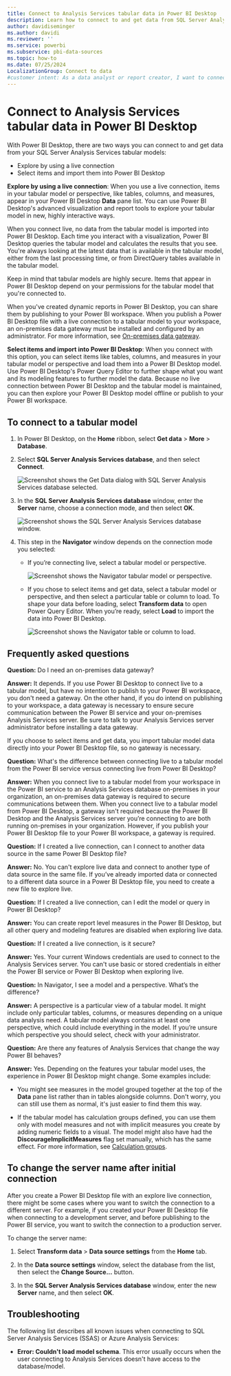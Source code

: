 ```yaml
---
title: Connect to Analysis Services tabular data in Power BI Desktop
description: Learn how to connect to and get data from SQL Server Analysis Services tabular models by using a live connection or by importing items into Power BI Desktop.
author: davidiseminger
ms.author: davidi
ms.reviewer: ''
ms.service: powerbi
ms.subservice: pbi-data-sources
ms.topic: how-to
ms.date: 07/25/2024
LocalizationGroup: Connect to data
#customer intent: As a data analyst or report creator, I want to connect to and get data from SQL Server Analysis Services tabular models.
---
```

# Connect to Analysis Services tabular data in Power BI Desktop

With Power BI Desktop, there are two ways you can connect to and get data from your SQL Server Analysis Services tabular models:

- Explore by using a live connection
- Select items and import them into Power BI Desktop

**Explore by using a live connection**: When you use a live connection, items in your tabular model or perspective, like tables, columns, and measures, appear in your Power BI Desktop **Data** pane list. You can use Power BI Desktop's advanced visualization and report tools to explore your tabular model in new, highly interactive ways.

When you connect live, no data from the tabular model is imported into Power BI Desktop. Each time you interact with a visualization, Power BI Desktop queries the tabular model and calculates the results that you see. You're always looking at the latest data that is available in the tabular model, either from the last processing time, or from DirectQuery tables available in the tabular model.

Keep in mind that tabular models are highly secure. Items that appear in Power BI Desktop depend on your permissions for the tabular model that you're connected to.

When you've created dynamic reports in Power BI Desktop, you can share them by publishing to your Power BI workspace. When you publish a Power BI Desktop file with a live connection to a tabular model to your workspace, an on-premises data gateway must be installed and configured by an administrator. For more information, see [On-premises data gateway](service-gateway-onprem.md).

**Select items and import into Power BI Desktop**: When you connect with this option, you can select items like tables, columns, and measures in your tabular model or perspective and load them into a Power BI Desktop model. Use Power BI Desktop's Power Query Editor to further shape what you want and its modeling features to further model the data. Because no live connection between Power BI Desktop and the tabular model is maintained, you can then explore your Power BI Desktop model offline or publish to your Power BI workspace.

## To connect to a tabular model

1. In Power BI Desktop, on the **Home** ribbon, select **Get data** > **More** > **Database**.

1. Select **SQL Server Analysis Services database**, and then select **Connect**.

   ![Screenshot shows the Get Data dialog with SQL Server Analysis Services database selected.](media/desktop-analysis-services-tabular-data/pbid_sqlas_getdata_as.png)

1. In the **SQL Server Analysis Services database** window, enter the **Server** name, choose a connection mode, and then select **OK**.

   ![Screenshot shows the SQL Server Analysis Services database window.](media/desktop-analysis-services-tabular-data/pbid_sqlas_getdata_as_server.png)

1. This step in the **Navigator** window depends on the connection mode you selected:

   - If you’re connecting live, select a tabular model or perspective.
  
     ![Screenshot shows the Navigator tabular model or perspective.](media/desktop-analysis-services-tabular-data/pbid_sqlas_getdata_as_live.png)

   - If you chose to select items and get data, select a tabular model or perspective, and then select a particular table or column to load. To shape your data before loading, select **Transform data** to open Power Query Editor. When you’re ready, select **Load** to import the data into Power BI Desktop.

     ![Screenshot shows the Navigator table or column to load.](media/desktop-analysis-services-tabular-data/pbid_sqlas_getdata_as_select.png)

## Frequently asked questions

**Question:** Do I need an on-premises data gateway?

**Answer:** It depends. If you use Power BI Desktop to connect live to a tabular model, but have no intention to publish to your Power BI workspace, you don't need a gateway. On the other hand, if you do intend on publishing to your workspace, a data gateway is necessary to ensure secure communication between the Power BI service and your on-premises Analysis Services server. Be sure to talk to your Analysis Services server administrator before installing a data gateway.

If you choose to select items and get data, you import tabular model data directly into your Power BI Desktop file, so no gateway is necessary.

**Question:** What's the difference between connecting live to a tabular model from the Power BI service versus connecting live from Power BI Desktop?

**Answer:** When you connect live to a tabular model from your workspace in the Power BI service to an Analysis Services database on-premises in your organization, an on-premises data gateway is required to secure communications between them. When you connect live to a tabular model from Power BI Desktop, a gateway isn't required because the Power BI Desktop and the Analysis Services server you’re connecting to are both running on-premises in your organization. However, if you publish your Power BI Desktop file to your Power BI workspace, a gateway is required.

**Question:** If I created a live connection, can I connect to another data source in the same Power BI Desktop file?

**Answer:** No. You can't explore live data and connect to another type of data source in the same file. If you’ve already imported data or connected to a different data source in a Power BI Desktop file, you need to create a new file to explore live.

**Question:** If I created a live connection, can I edit the model or query in Power BI Desktop?

**Answer:** You can create report level measures in the Power BI Desktop, but all other query and modeling features are disabled when exploring live data.

**Question:** If I created a live connection, is it secure?

**Answer:** Yes. Your current Windows credentials are used to connect to the Analysis Services server. You can't use basic or stored credentials in either the Power BI service or Power BI Desktop when exploring live.

**Question:** In Navigator, I see a model and a perspective. What’s the difference?

**Answer:** A perspective is a particular view of a tabular model. It might include only particular tables, columns, or measures depending on a unique data analysis need. A tabular model always contains at least one perspective, which could include everything in the model. If you’re unsure which perspective you should select, check with your administrator.

**Question:** Are there any features of Analysis Services that change the way Power BI behaves?

**Answer:** Yes. Depending on the features your tabular model uses, the experience in Power BI Desktop might change. Some examples include:

- You might see measures in the model grouped together at the top of the **Data** pane list rather than in tables alongside columns. Don't worry, you can still use them as normal, it's just easier to find them this way.

- If the tabular model has calculation groups defined, you can use them only with model measures and not with implicit measures you create by adding numeric fields to a visual. The model might also have had the **DiscourageImplicitMeasures** flag set manually, which has the same effect. For more information, see [Calculation groups](/analysis-services/tabular-models/calculation-groups#Benefits).

## To change the server name after initial connection

After you create a Power BI Desktop file with an explore live connection, there might be some cases where you want to switch the connection to a different server. For example, if you created your Power BI Desktop file when connecting to a development server, and before publishing to the Power BI service, you want to switch the connection to a production server.

To change the server name:

1. Select **Transform data** > **Data source settings** from the **Home** tab.

2. In the **Data source settings** window, select the database from the list, then select the **Change Source...** button.

3. In the **SQL Server Analysis Services database** window, enter the new **Server** name, and then select **OK**.

## Troubleshooting

The following list describes all known issues when connecting to SQL Server Analysis Services (SSAS) or Azure Analysis Services:

- **Error: Couldn't load model schema**. This error usually occurs when the user connecting to Analysis Services doesn't have access to the database/model.
